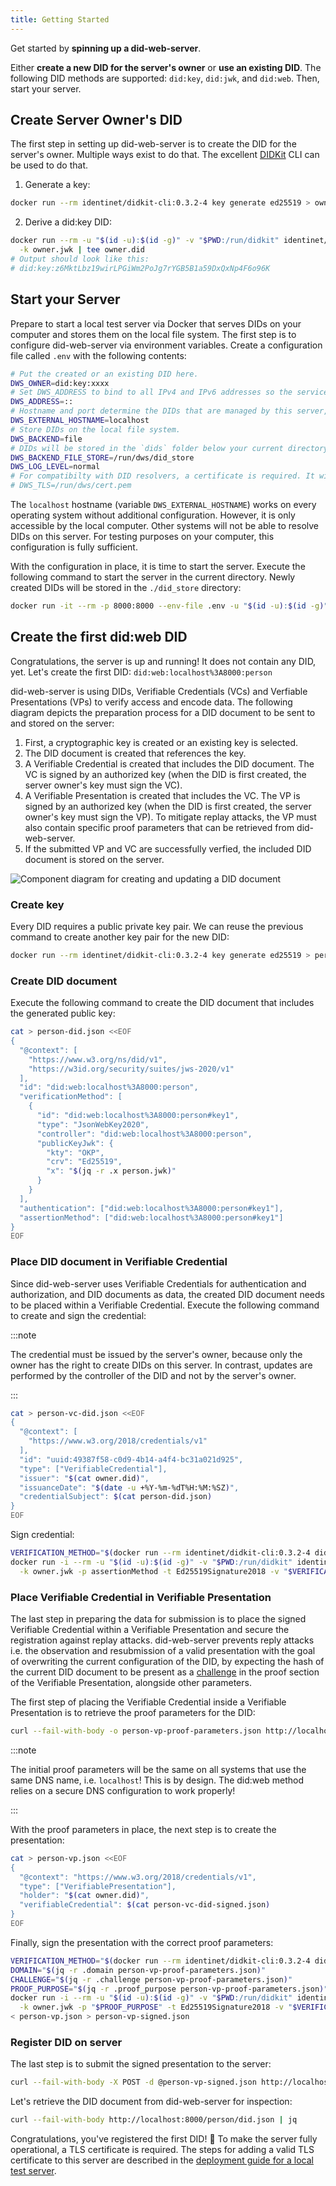 ```yaml
---
title: Getting Started
---
```


Get started by **spinning up a did-web-server**.

Either **create a new DID for the server's owner** or **use an existing DID**. The following DID methods are supported:
`did:key`, `did:jwk`, and `did:web`. Then, start your server.

## Create Server Owner's DID

The first step in setting up did-web-server is to create the DID for the server's owner. Multiple ways exist to do that.
The excellent [DIDKit](https://www.spruceid.dev/didkit/didkit/installation) CLI can be used to do that.

1. Generate a key:

```bash title="owner.jwk"
docker run --rm identinet/didkit-cli:0.3.2-4 key generate ed25519 > owner.jwk
```

2. Derive a did:key DID:

```bash title="owner.did"
docker run --rm -u "$(id -u):$(id -g)" -v "$PWD:/run/didkit" identinet/didkit-cli:0.3.2-4 key to did \
  -k owner.jwk | tee owner.did
# Output should look like this:
# did:key:z6MktLbz19wirLPGiWm2PoJg7rYGB5B1a59DxQxNp4F6o96K
```

## Start your Server

Prepare to start a local test server via Docker that serves DIDs on your computer and stores them on the local file
system. The first step is to configure did-web-server via environment variables. Create a configuration file called
`.env` with the following contents:

```bash title=".env"
# Put the created or an existing DID here.
DWS_OWNER=did:key:xxxx
# Set DWS_ADDRESS to bind to all IPv4 and IPv6 addresses so the service can be exposed to the local computer.
DWS_ADDRESS=::
# Hostname and port determine the DIDs that are managed by this server, e.g. did:web:id.localhost%3A8000:xyz.
DWS_EXTERNAL_HOSTNAME=localhost
# Store DIDs on the local file system.
DWS_BACKEND=file
# DIDs will be stored in the `dids` folder below your current directory.
DWS_BACKEND_FILE_STORE=/run/dws/did_store
DWS_LOG_LEVEL=normal
# For compatibilty with DID resolvers, a certificate is required. It will be added later.
# DWS_TLS=/run/dws/cert.pem
```

The `localhost` hostname (variable `DWS_EXTERNAL_HOSTNAME`) works on every operating system without additional
configuration. However, it is only accessible by the local computer. Other systems will not be able to resolve DIDs on
this server. For testing purposes on your computer, this configuration is fully sufficient.

With the configuration in place, it is time to start the server. Execute the following command to start the server in
the current directory. Newly created DIDs will be stored in the `./did_store` directory:

```bash
docker run -it --rm -p 8000:8000 --env-file .env -u "$(id -u):$(id -g)" -v "$PWD:/run/dws" identinet/did-web-server:0.2.0
```

## Create the first did:web DID

Congratulations, the server is up and running! It does not contain any DID, yet. Let's create the first DID:
`did:web:localhost%3A8000:person`

did-web-server is using DIDs, Verifiable Credentials (VCs) and Verfiable Presentations (VPs) to verify access and encode
data. The following diagram depicts the preparation process for a DID document to be sent to and stored on the server:

1. First, a cryptographic key is created or an existing key is selected.
2. The DID document is created that references the key.
3. A Verifiable Credential is created that includes the DID document. The VC is signed by an authorized key (when the
   DID is first created, the server owner's key must sign the VC).
4. A Verifiable Presentation is created that includes the VC. The VP is signed by an authorized key (when the DID is
   first created, the server owner's key must sign the VP). To mitigate replay attacks, the VP must also contain
   specific proof parameters that can be retrieved from did-web-server.
5. If the submitted VP and VC are successfully verfied, the included DID document is stored on the server.

![Component diagram for creating and updating a DID document](/figures/did-creation-components.svg)

### Create key

Every DID requires a public private key pair. We can reuse the previous command to create another key pair for the new
DID:

```bash title="person.jwk"
docker run --rm identinet/didkit-cli:0.3.2-4 key generate ed25519 > person.jwk
```

### Create DID document

Execute the following command to create the DID document that includes the generated public key:

```bash title="person-did.json"
cat > person-did.json <<EOF
{
  "@context": [
    "https://www.w3.org/ns/did/v1",
    "https://w3id.org/security/suites/jws-2020/v1"
  ],
  "id": "did:web:localhost%3A8000:person",
  "verificationMethod": [
    {
      "id": "did:web:localhost%3A8000:person#key1",
      "type": "JsonWebKey2020",
      "controller": "did:web:localhost%3A8000:person",
      "publicKeyJwk": {
        "kty": "OKP",
        "crv": "Ed25519",
        "x": "$(jq -r .x person.jwk)"
      }
    }
  ],
  "authentication": ["did:web:localhost%3A8000:person#key1"],
  "assertionMethod": ["did:web:localhost%3A8000:person#key1"]
}
EOF
```

### Place DID document in Verifiable Credential

Since did-web-server uses Verifiable Credentials for authentication and authorization, and DID documents as data, the
created DID document needs to be placed within a Verifiable Credential. Execute the following command to create and sign
the credential:

:::note

The credential must be issued by the server's owner, because only the owner has the right to create DIDs on this server.
In contrast, updates are performed by the controller of the DID and not by the server's owner.

:::

```bash title="person-vc-did.json"
cat > person-vc-did.json <<EOF
{
  "@context": [
    "https://www.w3.org/2018/credentials/v1"
  ],
  "id": "uuid:49387f58-c0d9-4b14-a4f4-bc31a021d925",
  "type": ["VerifiableCredential"],
  "issuer": "$(cat owner.did)",
  "issuanceDate": "$(date -u +%Y-%m-%dT%H:%M:%SZ)",
  "credentialSubject": $(cat person-did.json)
}
EOF
```

Sign credential:

```bash title="person-vc-did-signed.json"
VERIFICATION_METHOD="$(docker run --rm identinet/didkit-cli:0.3.2-4 did resolve "$(cat owner.did)" | jq -r '.assertionMethod.[0]')"
docker run -i --rm -u "$(id -u):$(id -g)" -v "$PWD:/run/didkit" identinet/didkit-cli:0.3.2-4 credential issue \
  -k owner.jwk -p assertionMethod -t Ed25519Signature2018 -v "$VERIFICATION_METHOD" < person-vc-did.json > person-vc-did-signed.json
```

### Place Verifiable Credential in Verifiable Presentation

The last step in preparing the data for submission is to place the signed Verifiable Credential within a Verifiable
Presentation and secure the registration against replay attacks. did-web-server prevents reply attacks i.e. the
observation and resubmission of a valid presentation with the goal of overwriting the current configuration of the DID,
by expecting the hash of the current DID document to be present as a
[challenge](https://www.w3.org/TR/vc-data-integrity/#proofs) in the proof section of the Verifiable Presentation,
alongside other parameters.

The first step of placing the Verifiable Credential inside a Verifiable Presentation is to retrieve the proof parameters
for the DID:

```bash title="person-vp-proof-parameters.json"
curl --fail-with-body -o person-vp-proof-parameters.json http://localhost:8000/person/did.json?proofParameters
```

:::note

The initial proof parameters will be the same on all systems that use the same DNS name, i.e. `localhost`! This is by
design. The did:web method relies on a secure DNS configuration to work properly!

:::

With the proof parameters in place, the next step is to create the presentation:

```bash title="person-vp.json"
cat > person-vp.json <<EOF
{
  "@context": "https://www.w3.org/2018/credentials/v1",
  "type": ["VerifiablePresentation"],
  "holder": "$(cat owner.did)",
  "verifiableCredential": $(cat person-vc-did-signed.json)
}
EOF
```

Finally, sign the presentation with the correct proof parameters:

```bash title="person-vp-did-signed.json"
VERIFICATION_METHOD="$(docker run --rm identinet/didkit-cli:0.3.2-4 did resolve "$(cat owner.did)" | jq -r '.assertionMethod.[0]')"
DOMAIN="$(jq -r .domain person-vp-proof-parameters.json)"
CHALLENGE="$(jq -r .challenge person-vp-proof-parameters.json)"
PROOF_PURPOSE="$(jq -r .proof_purpose person-vp-proof-parameters.json)"
docker run -i --rm -u "$(id -u):$(id -g)" -v "$PWD:/run/didkit" identinet/didkit-cli:0.3.2-4 presentation issue \
  -k owner.jwk -p "$PROOF_PURPOSE" -t Ed25519Signature2018 -v "$VERIFICATION_METHOD" -d "$DOMAIN" -C "$CHALLENGE" \
< person-vp.json > person-vp-signed.json
```

### Register DID on server

The last step is to submit the signed presentation to the server:

```bash
curl --fail-with-body -X POST -d @person-vp-signed.json http://localhost:8000/person/did.json
```

Let's retrieve the DID document from did-web-server for inspection:

```bash
curl --fail-with-body http://localhost:8000/person/did.json | jq
```

Congratulations, you've registered the first DID! 🎉 To make the server fully operational, a TLS certificate is
required. The steps for adding a valid TLS certificate to this server are described in the
[deployment guide for a local test server](/deployment/local-test-server).
